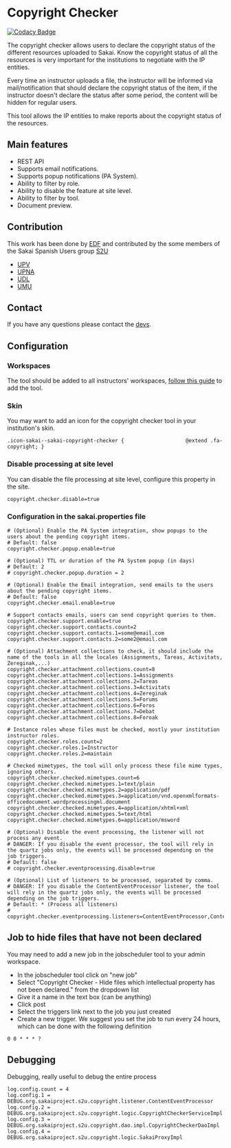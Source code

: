 # Copyright Checker

[![Codacy Badge](https://api.codacy.com/project/badge/Grade/692bfd6cdc6649e589adf8e1bc298b45)](https://app.codacy.com/app/mpellicer/copyright-checker?utm_source=github.com&utm_medium=referral&utm_content=mpellicer/copyright-checker&utm_campaign=Badge_Grade_Settings)

The copyright checker allows users to declare the copyright status of the different resources uploaded to Sakai. Know the copyright status of all the resources is very important for the institutions to negotiate with the IP entities.

Every time an instructor uploads a file, the instructor will be informed via mail/notification that should declare the copyright status of the item, if the instructor doesn't declare the status after some period, the content will be hidden for regular users.

This tool allows the IP entities to make reports about the copyright status of the resources.

## Main features

-  REST API
-  Supports email notifications.
-  Supports popup notifications (PA System).
-  Ability to filter by role.
-  Ability to disable the feature at site level.
-  Ability to filter by tool.
-  Document preview.

## Contribution
This work has been done by [EDF](https://www.edf.global) and contributed by the some members of the Sakai Spanish Users group [S2U](https://confluence.sakaiproject.org/display/SPANISH/S2U+-+Spanish+Sakai+Users)

-  [UPV](http://www.upv.es/index-en.html)
-  [UPNA](http://www.unavarra.es/?languageId=1)
-  [UDL](http://www.udl.es/ca/en/)
-  [UMU](https://www.um.es/en/web/iwp/inicio)

## Contact
If you have any questions please contact the [devs](mailto:it@edf.global).

## Configuration

### Workspaces
The tool should be added to all instructors' workspaces, [follow this guide](https://stackoverflow.com/questions/24205895/how-can-i-add-a-new-tool-to-all-users-my-workspace-sites-in-sakai) to add the tool.

### Skin
You may want to add an icon for the copyright checker tool in your institution's skin.
```
.icon-sakai--sakai-copyright-checker {                    @extend .fa-copyright; }
```

### Disable processing at site level
You can disable the file processing at site level, configure this property in the site.
```
copyright.checker.disable=true
```

### Configuration in the sakai.properties file
```
# (Optional) Enable the PA System integration, show popups to the users about the pending copyright items.
# Default: false
copyright.checker.popup.enable=true

# (Optional) TTL or duration of the PA System popup (in days)
# Default: 2
# copyright.checker.popup.duration = 2

# (Optional) Enable the Email integration, send emails to the users about the pending copyright items.
# Default: false
copyright.checker.email.enable=true

# Support contacts emails, users can send copyright queries to them.
copyright.checker.support.enable=true
copyright.checker.support.contacts.count=2
copyright.checker.support.contacts.1=some@email.com
copyright.checker.support.contacts.2=some2@email.com

# (Optional) Attachment collections to check, it should include the name of the tools in all the locales (Assignments, Tareas, Activitats, Zereginak,...)
copyright.checker.attachment.collections.count=8
copyright.checker.attachment.collections.1=Assignments
copyright.checker.attachment.collections.2=Tareas
copyright.checker.attachment.collections.3=Activitats
copyright.checker.attachment.collections.4=Zereginak
copyright.checker.attachment.collections.5=Forums
copyright.checker.attachment.collections.6=Foros
copyright.checker.attachment.collections.7=Debat
copyright.checker.attachment.collections.8=Foroak

# Instance roles whose files must be checked, mostly your institution instructor roles.
copyright.checker.roles.count=2
copyright.checker.roles.1=Instructor
copyright.checker.roles.2=maintain

# Checked mimetypes, the tool will only process these file mime types, ignoring others.
copyright.checker.checked.mimetypes.count=6
copyright.checker.checked.mimetypes.1=text/plain
copyright.checker.checked.mimetypes.2=application/pdf
copyright.checker.checked.mimetypes.3=application/vnd.openxmlformats-officedocument.wordprocessingml.document
copyright.checker.checked.mimetypes.4=application/xhtml+xml
copyright.checker.checked.mimetypes.5=text/html
copyright.checker.checked.mimetypes.6=application/msword

# (Optional) Disable the event processing, the listener will not process any event.
# DANGER: If you disable the event processor, the tool will rely in the quartz jobs only, the events will be processed depending on the job triggers.
# Default: false
# copyright.checker.eventprocessing.disable=true

# (Optional) List of listeners to be processed, separated by comma.
# DANGER: If you disable the ContentEventProcessor listener, the tool will rely in the quartz jobs only, the events will be processed depending on the job triggers.
# Default: * (Process all listeners)
# copyright.checker.eventprocessing.listeners=ContentEventProcessor,ContentVisibilityEventProcessor
```

## Job to hide files that have not been declared

You may need to add a new job in the jobscheduler tool to your admin workspace.
-  In the jobscheduler tool click on "new job"
-  Select "Copyright Checker - Hide files which intellectual property has not been declared." from the dropdown list
-  Give it a name in the text box (can be anything)
-  Click post
-  Select the triggers link next to the job you just created
-  Create a new trigger. We suggest you set the job to run every 24 hours, which can be done with the following definition
```
0 0 * * * ?
```

## Debugging
Debugging, really useful to debug the entire process

```
log.config.count = 4
log.config.1 = DEBUG.org.sakaiproject.s2u.copyright.listener.ContentEventProcessor
log.config.2 = DEBUG.org.sakaiproject.s2u.copyright.logic.CopyrightCheckerServiceImpl
log.config.3 = DEBUG.org.sakaiproject.s2u.copyright.dao.impl.CopyrightCheckerDaoImpl
log.config.4 = DEBUG.org.sakaiproject.s2u.copyright.logic.SakaiProxyImpl
```
